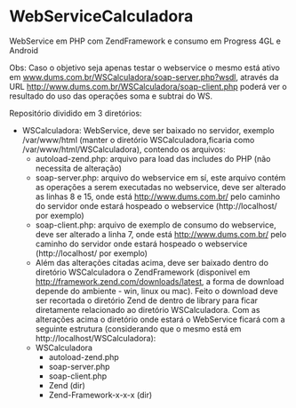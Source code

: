 WebServiceCalculadora
=====================

WebService em PHP com ZendFramework e consumo em Progress 4GL e Android

Obs: Caso o objetivo seja apenas testar o webservice o mesmo está ativo em www.dums.com.br/WSCalculadora/soap-server.php?wsdl, através da URL http://www.dums.com.br/WSCalculadora/soap-client.php poderá ver o resultado do uso das operações soma e subtrai do WS.

Repositório dividido em 3 diretórios:
* WSCalculadora: WebService, deve ser baixado no servidor, exemplo /var/www/html (manter o diretório WSCalculadora,ficaria como /var/www/html/WSCalculadora), contendo os arquivos:
    - autoload-zend.php: arquivo para load das includes do PHP (não necessita de alteração)
    - soap-server.php: arquivo do webservice em sí, este arquivo contém as operações a serem executadas no webservice, deve ser alterado as linhas 8 e 15, onde está http://www.dums.com.br/ pelo caminho do servidor onde estará hospeado o webservice (http://localhost/ por exemplo)
    - soap-client.php: arquivo de exemplo de consumo do webservice, deve ser alterado a linha 7, onde está http://www.dums.com.br/ pelo caminho do servidor onde estará hospeado o webservice (http://localhost/ por exemplo)
    - Além das alterações citadas acima, deve ser baixado dentro do diretório WSCalculadora o ZendFramework (disponivel em http://framework.zend.com/downloads/latest, a forma de download depende do ambiente - win, linux ou mac). Feito o download deve ser recortada o diretório Zend de dentro de library para ficar diretamente relacionado ao diretório WSCalculadora.
  Com as alterações acima o diretório onde estará o WebService ficará com a seguinte estrutura (considerando que o mesmo está em http://localhost/WSCalculadora):
    * WSCalculadora
      + autoload-zend.php
      + soap-server.php
      + soap-client.php
      + Zend (dir)
      + Zend-Framework-x-x-x (dir)

